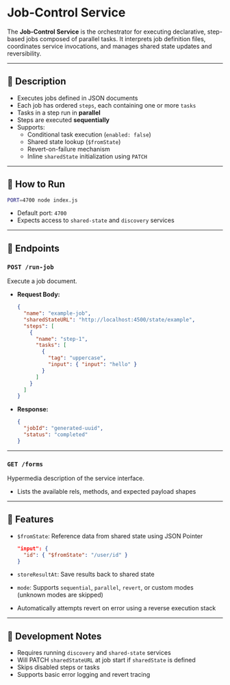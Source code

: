 # Job-Control Service

The **Job-Control Service** is the orchestrator for executing declarative, step-based jobs composed of parallel tasks. It interprets job definition files, coordinates service invocations, and manages shared state updates and reversibility.

---

## 📄 Description

- Executes jobs defined in JSON documents
- Each job has ordered `steps`, each containing one or more `tasks`
- Tasks in a step run in **parallel**
- Steps are executed **sequentially**
- Supports:
  - Conditional task execution (`enabled: false`)
  - Shared state lookup (`$fromState`)
  - Revert-on-failure mechanism
  - Inline `sharedState` initialization using `PATCH`

---

## 🚀 How to Run

```bash
PORT=4700 node index.js
```

- Default port: `4700`
- Expects access to `shared-state` and `discovery` services

---

## 🔗 Endpoints

### `POST /run-job`

Execute a job document.

- **Request Body:**
  ```json
  {
    "name": "example-job",
    "sharedStateURL": "http://localhost:4500/state/example",
    "steps": [
      {
        "name": "step-1",
        "tasks": [
          {
            "tag": "uppercase",
            "input": { "input": "hello" }
          }
        ]
      }
    ]
  }
  ```

- **Response:**
  ```json
  {
    "jobId": "generated-uuid",
    "status": "completed"
  }
  ```

---

### `GET /forms`

Hypermedia description of the service interface.

- Lists the available rels, methods, and expected payload shapes

---

## 🧪 Features

- `$fromState`: Reference data from shared state using JSON Pointer
  ```json
  "input": {
    "id": { "$fromState": "/user/id" }
  }
  ```

- `storeResultAt`: Save results back to shared state
- `mode`: Supports `sequential`, `parallel`, `revert`, or custom modes (unknown modes are skipped)
- Automatically attempts revert on error using a reverse execution stack

---

## 🧰 Development Notes

- Requires running `discovery` and `shared-state` services
- Will PATCH `sharedStateURL` at job start if `sharedState` is defined
- Skips disabled steps or tasks
- Supports basic error logging and revert tracing

